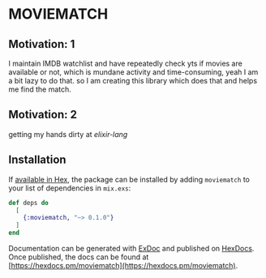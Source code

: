 # MOVIEMATCH

## Motivation: 1
I maintain IMDB watchlist and have repeatedly check yts if movies are available or not, which is mundane activity and time-consuming, yeah I am a bit lazy to do that.
so I am creating this library which does that and helps me find the match.

## Motivation: 2
getting my hands dirty at *elixir-lang*

## Installation
If [available in Hex](https://hex.pm/docs/publish), the package can be installed
by adding `moviematch` to your list of dependencies in `mix.exs`:

```elixir
def deps do
  [
    {:moviematch, "~> 0.1.0"}
  ]
end
```

Documentation can be generated with [ExDoc](https://github.com/elixir-lang/ex_doc)
and published on [HexDocs](https://hexdocs.pm). Once published, the docs can
be found at [https://hexdocs.pm/moviematch](https://hexdocs.pm/moviematch).
